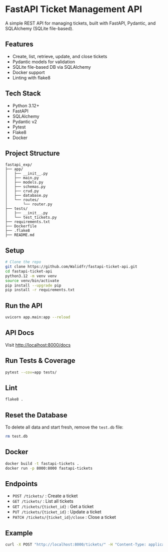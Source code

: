 # FastAPI Ticket Management API

A simple REST API for managing tickets, built with FastAPI, Pydantic, and SQLAlchemy (SQLite file-based).
## Features
- Create, list, retrieve, update, and close tickets
- Pydantic models for validation
- SQLite file-based DB via SQLAlchemy
- Docker support
- Linting with flake8

## Tech Stack
- Python 3.12+
- FastAPI
- SQLAlchemy
- Pydantic v2
- Pytest
- Flake8
- Docker

## Project Structure
```
fastapi_exp/
├── app/
│   ├── __init__.py
│   ├── main.py
│   ├── models.py
│   ├── schemas.py
│   ├── crud.py
│   ├── database.py
│   └── routes/
│       └── router.py
├── tests/
│   ├── __init__.py
│   └── test_tickets.py
├── requirements.txt
├── Dockerfile
├── .flake8
├── README.md
```

## Setup
```bash
# Clone the repo
git clone https://github.com/Walidfr/fastapi-ticket-api.git
cd fastapi-ticket-api
python3.12 -m venv venv
source venv/bin/activate
pip install --upgrade pip
pip install -r requirements.txt
```

## Run the API
```bash
uvicorn app.main:app --reload
```

## API Docs
Visit [http://localhost:8000/docs](http://localhost:8000/docs)

## Run Tests & Coverage
```bash
pytest --cov=app tests/
```

## Lint
```bash
flake8 .
```

## Reset the Database
To delete all data and start fresh, remove the `test.db` file:
```bash
rm test.db
```

## Docker
```bash
docker build -t fastapi-tickets .
docker run -p 8000:8000 fastapi-tickets
```

## Endpoints
- `POST /tickets/` : Create a ticket
- `GET /tickets/` : List all tickets
- `GET /tickets/{ticket_id}` : Get a ticket
- `PUT /tickets/{ticket_id}` : Update a ticket
- `PATCH /tickets/{ticket_id}/close` : Close a ticket

## Example
```bash
curl -X POST "http://localhost:8000/tickets/" -H "Content-Type: application/json" -d '{"title": "Bug", "description": "Something is broken"}'
```
